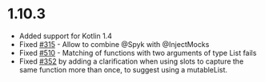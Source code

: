 # 1.10.3

* Added support for Kotlin 1.4
* Fixed [#315](https://github.com/mockk/mockk/issues/315) - Allow to combine @Spyk with @InjectMocks
* Fixed [#510](https://github.com/mockk/mockk/issues/510) - Matching of functions with two arguments of type List fails
* Fixed [#352](https://github.com/mockk/mockk/issues/352) by adding a clarification when using slots to capture the same function more than once, to suggest using a mutableList.

